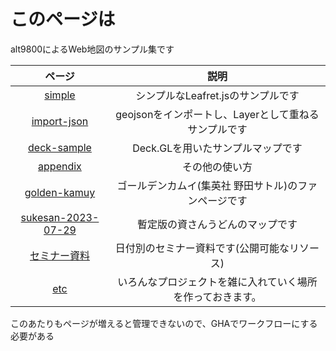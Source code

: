 # このページは
alt9800によるWeb地図のサンプル集です


|ページ|説明|
|:---:|:---:|
|[simple](./simple)|シンプルなLeafret.jsのサンプルです|
|[import-json](./import-json)|geojsonをインポートし、Layerとして重ねるサンプルです|
|[deck-sample](./deck-sample)|Deck.GLを用いたサンプルマップです|
|[appendix](./appendix)|その他の使い方|
|[golden-kamuy](./golden-kamuy)|ゴールデンカムイ(集英社 野田サトル)のファンページです|
|[sukesan-2023-07-29](./sukesan-2023-07-29)|暫定版の資さんうどんのマップです|
|[セミナー資料](./Seminar)|日付別のセミナー資料です(公開可能なリソース)|
|[etc](./etc)|いろんなプロジェクトを雑に入れていく場所を作っておきます。|


このあたりもページが増えると管理できないので、GHAでワークフローにする必要がある
